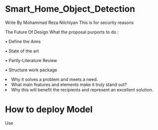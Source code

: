# Smart_Home_Object_Detection
Write By Mohammad Reza Nilchiyan
This is for security reasons 

The Future Of Design
What the proposal purports to do :

• Define the Aims 

• State of the art  

• Partly-Literature Review

• Structure work package
   <li>Why it solves a problem and meets a need.</li>
   <li>What main features and elements make it truly stand out?</li>
   <li>Why this will benefit the recipients and represent an excellent solution.</li>

# How to deploy Model
Use 
